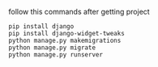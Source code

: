 follow this commands after getting project 

```
pip install django
pip install django-widget-tweaks
python manage.py makemigrations
python manage.py migrate
python manage.py runserver
```
